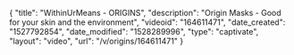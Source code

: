 {
    "title": "WithinUrMeans - ORIGINS",
    "description": "Origin Masks - Good for your skin and the environment",
    "videoid": "164611471",
    "date_created": "1527792854",
    "date_modified": "1528289996",
    "type": "captivate",
    "layout": "video",
    "url": "\/v\/origins\/164611471"
}